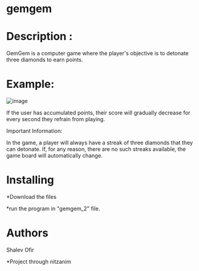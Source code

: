 # gemgem

# Description : 

GemGem is a computer game where the player's objective is to detonate three diamonds to earn points.

# Example:

![image](https://github.com/shalevofir21/gemgem---candy-crush/assets/50710665/7027fd1f-72a9-4824-b3ac-1f0bdfefa26f)

If the user has accumulated points, their score will gradually decrease for every second they refrain from playing.

Important Information:

In the game, a player will always have a streak of three diamonds that they can detonate. If, for any reason, there are no such streaks available, the game board will automatically change.

# Installing
*Download the files

*run the program in "gemgem_2" file.

# Authors
Shalev Ofir

*Project through nitzanim
